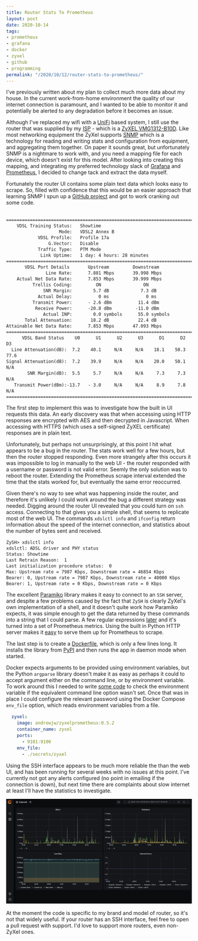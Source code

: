 ```yaml
---
title: Router Stats To Prometheus
layout: post
date: 2020-10-14
tags:
- prometheus
- grafana
- docker
- zyxel
- github
- programming
permalink: "/2020/10/12/router-stats-to-prometheus/"
---
```

I've previously written about my plan to collect much more data about my house. In the current work-from-home
environment the quality of our internet connection is paramount, and I wanted to be able to monitor it and
potentially be alerted to any degradation before it becomes an issue.

Although I've replaced my wifi with a [UniFi](https://unifi-network.ui.com/) based system, I still use the router
that was supplied by my [ISP](https://www.zen.co.uk/broadband) - which is a [ZyXEL VMG1312-B10D](
https://www.zyxel.com/uk/en/products_services/Wireless-N-VDSL2-4-port-Gateway-with-USB-VMG1312-B10D/). Like most
networking equipment the ZyXel supports [SNMP](https://en.wikipedia.org/wiki/Simple_Network_Management_Protocol)
which is a technology for reading and writing stats and configuration from equipment, and aggregating them together.
On paper it sounds great, but unfortunately SNMP is a nightmare to work with, and you need a mapping file for each
device, which doesn't exist for this model. After looking into creating this mapping, and integrating my preferred
technology slack of [Grafana](https://grafana.com/) and [Prometheus](http://prometheus.io/), I decided to change tack
and extract the data myself.

Fortunately the router UI contains some plain text data which looks easy to scrape. So, filled with confidence that
this would be an easier approach that learning SNMP I spun up a [GitHub project](
https://github.com/andrewjw/zyxelprometheus) and got to work cranking out some code.

```plain

============================================================================
    VDSL Training Status:   Showtime
                    Mode:   VDSL2 Annex B
            VDSL Profile:   Profile 17a
                G.Vector:   Disable
            Traffic Type:   PTM Mode
             Link Uptime:   1 day: 4 hours: 28 minutes
============================================================================
       VDSL Port Details       Upstream         Downstream
               Line Rate:      7.881 Mbps       39.998 Mbps
    Actual Net Data Rate:      7.853 Mbps       39.999 Mbps
          Trellis Coding:         ON                ON
              SNR Margin:        5.7 dB            7.3 dB
            Actual Delay:          0 ms              0 ms
          Transmit Power:      - 2.6 dBm          11.4 dBm
           Receive Power:      -20.8 dBm         -11.0 dBm
              Actual INP:        0.0 symbols      55.0 symbols
       Total Attenuation:       18.2 dB           22.4 dB
Attainable Net Data Rate:      7.853 Mbps       47.093 Mbps
============================================================================
      VDSL Band Status    U0      U1      U2      U3      D1      D2      D3
  Line Attenuation(dB):  7.2    40.1     N/A     N/A    18.1    50.3    77.6
Signal Attenuation(dB):  7.2    39.9     N/A     N/A    20.0    50.1     N/A
        SNR Margin(dB):  5.5     5.7     N/A     N/A     7.3     7.3     N/A
   Transmit Power(dBm):-13.7   - 3.0     N/A     N/A     8.9     7.8     N/A
============================================================================
```

The first step to implement this was to investigate how the built in UI requests this data. An early discovery
was that when accessing using HTTP responses are encrypted with AES and then decrypted in Javascript. When
accessing with HTTPS (which uses a self-signed ZyXEL certificate) responses are in plain text.

Unfortunately, but perhaps not unsurprisingly, at this point I hit what appears to be a bug in the router.
The stats work well for a few hours, but then the router stopped responding. Even more strangely after this
occurs it was impossible to log in manually to the web UI - the router responded with a username or password
is not valid error. Seemly the only solution was to reboot the router. Extending the Prometheus scrape interval
extended the time that the stats worked for, but eventually the same error reoccurred.

Given there's no way to see what was happening inside the router, and therefore it's unlikely I could work
around the bug a different strategy was needed. Digging around the router UI revealed that you could turn on
`ssh` access. Connecting to that gives you a simple shell, that seems to replicate most of the web UI. The commands
`xdslctl info` and `ifconfig` return information about the speed of the internet connection, and statistics about
the number of bytes sent and received.

```plain
ZySH> xdslctl info
xdslctl: ADSL driver and PHY status
Status: Showtime
Last Retrain Reason:  1
Last initialization procedure status:  0
Max: Upstream rate = 7987 Kbps, Downstream rate = 46854 Kbps
Bearer: 0, Upstream rate = 7987 Kbps, Downstream rate = 40000 Kbps
Bearer: 1, Upstream rate = 0 Kbps, Downstream rate = 0 Kbps
```

The excellent [Paramiko](http://www.paramiko.org/) library makes it easy to connect to an `SSH` server, and despite
a few problems caused by the fact that `ZySH` is clearly ZyXel's own implementation of a shell, and it doesn't quite
work how Paramiko expects, it was simple enough to get the data returned by these commands into a string that I could
parse. A few regular expressions
[later](https://github.com/andrewjw/zyxelprometheus/blob/master/zyxelprometheus/prometheus.py) and it's turned into
a set of Prometheus metrics. Using the built in Python HTTP server makes it
[easy](https://github.com/andrewjw/zyxelprometheus/blob/master/zyxelprometheus/server.py) to serve them up for
Prometheus to scrape.

The last step is to create a [Dockerfile](https://github.com/andrewjw/zyxelprometheus/blob/master/Dockerfile), which
is only a few lines long. It installs the library from [PyPI](https://pypi.org/project/zyxelprometheus/) and then
runs the app in daemon mode when started.

Docker expects arguments to be provided using environment variables, but the Python `argparse` library doesn't make
it as easy as perhaps it could to accept argument either on the command line, or by environment variable. To work
around this I needed to write
[some code](https://github.com/andrewjw/zyxelprometheus/blob/master/zyxelprometheus/arguments.py) to check the
environment variable if the equivalent command line option wasn't set. Once that was in place I could configure
the relevant password using the Docker Compose `env_file` option, which reads environment variables from a file.

```yml
  zyxel:
    image: andrewjw/zyxelprometheus:0.5.2
    container_name: zyxel
    ports:
      - 9101:9100
    env_file:
      - ./secrets/zyxel
```

Using the SSH interface appears to be much more reliable the than the web UI, and has been running for several weeks
with no issues at this point. I've currently not got any alerts configured (no point in emailing if the connection
is down), but next time there are complaints about slow internet at least I'll have the statistics to investigate.

![Internet Statistic in Grafana](/assets/internet_grafana.png)

At the moment the code is specific to my brand and model of router, so it's not that widely useful. If your router
has an SSH interface, feel free to open a pull request with support. I'd love to support more routers, even
non-ZyXel ones.
